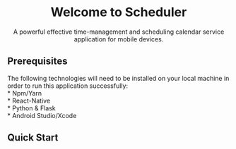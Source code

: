 <div align="center">
  
#  Welcome to Scheduler  

A powerful effective time-management and scheduling calendar service application for mobile devices.

</div>

## Prerequisites  
The following technologies will need to be installed on your local machine in order to run this application successfully:  
    * Npm/Yarn  
    * React-Native  
    * Python & Flask  
    * Android Studio/Xcode  

## Quick Start
